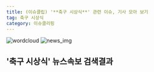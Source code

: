 ```yaml
---
title: (이슈클립) '**축구 시상식**' 관련 이슈, 기사 모아 보기
tag: 축구 시상식
category: 이슈클리핑
---
```

![wordcloud](https://s3.ap-northeast-2.amazonaws.com/lyrics101-wordcloud/2018-09-02-1535820216.png)
![news_img](https://user-images.githubusercontent.com/42597476/44507050-1206f400-a6e4-11e8-8d98-7ffbfebb353f.png)
## **'**축구 시상식**'** 뉴스속보 검색결과

